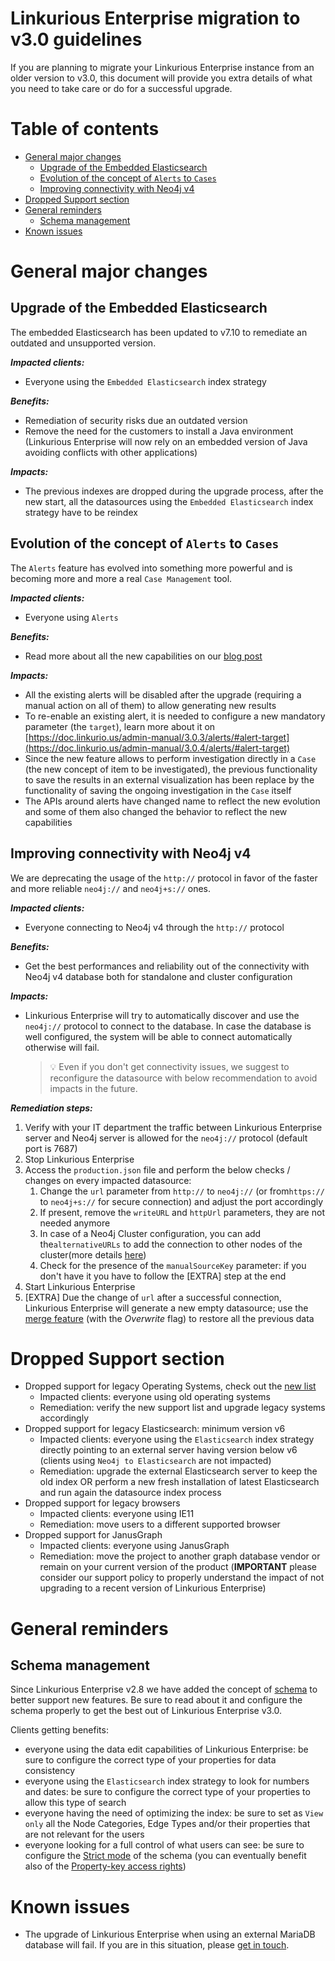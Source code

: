 <!-- omit in toc -->
# Linkurious Enterprise migration to v3.0 guidelines

If you are planning to migrate your Linkurious Enterprise instance from an older version to v3.0,
this document will provide you extra details of what you need to take care or do for a successful upgrade.

<!-- omit in toc -->
# Table of contents
- [General major changes](#general-major-changes)
  - [Upgrade of the Embedded Elasticsearch](#upgrade-of-the-embedded-elasticsearch)
  - [Evolution of the concept of `Alerts` to `Cases`](#evolution-of-the-concept-of-alerts-to-cases)
  - [Improving connectivity with Neo4j v4](#improving-connectivity-with-neo4j-v4)
- [Dropped Support section](#dropped-support-section)
- [General reminders](#general-reminders)
  - [Schema management](#schema-management)
- [Known issues](#known-issues)

# General major changes

## Upgrade of the Embedded Elasticsearch

The embedded Elasticsearch has been updated to v7.10 to remediate an outdated and unsupported version.

***Impacted clients:***

- Everyone using the `Embedded Elasticsearch` index strategy

***Benefits:***

- Remediation of security risks due an outdated version
- Remove the need for the customers to install a Java environment (Linkurious Enterprise will now rely on an embedded version of Java avoiding conflicts with other applications)

***Impacts:***

- The previous indexes are dropped during the upgrade process, after the new start, all the datasources using the `Embedded Elasticsearch` index strategy have to be reindex

## Evolution of the concept of `Alerts` to `Cases`

The `Alerts` feature has evolved into something more powerful and is becoming more and more a real `Case Management` tool.

***Impacted clients:***

- Everyone using `Alerts`

***Benefits:***

- Read more about all the new capabilities on our [blog post](https://linkurio.us/blog/linkurious-enterprise-3-0-beta/)

***Impacts:***

- All the existing alerts will be disabled after the upgrade (requiring a manual action on all of them) to allow generating new results
- To re-enable an existing alert, it is needed to configure a new mandatory parameter (the `target`), learn more about it on [https://doc.linkurio.us/admin-manual/3.0.3/alerts/#alert-target](https://doc.linkurio.us/admin-manual/3.0.4/alerts/#alert-target)
- Since the new feature allows to perform investigation directly in a `Case` (the new concept of item to be investigated), the previous functionality to save the results in an external visualization has been replace by the functionality of saving the ongoing investigation in the `Case` itself
- The APIs around alerts have changed name to reflect the new evolution and some of them also changed the behavior to reflect the new capabilities

## Improving connectivity with Neo4j v4

We are deprecating the usage of the `http://` protocol in favor of the faster and more reliable `neo4j://` and `neo4j+s://` ones.

***Impacted clients:***

- Everyone connecting to Neo4j v4 through the `http://` protocol

***Benefits:***

- Get the best performances and reliability out of the connectivity with Neo4j v4 database both for standalone and cluster configuration

***Impacts:***

- Linkurious Enterprise will try to automatically discover and use the `neo4j://` protocol to connect to the database. In case the database is well configured, the system will be able to connect automatically otherwise will fail.
  
  > 💡 Even if you don't get connectivity issues, we suggest to reconfigure  the datasource with below recommendation to avoid impacts in the future.

***Remediation steps:***

1. Verify with your IT department the traffic between Linkurious Enterprise server and Neo4j server is allowed for the `neo4j://` protocol (default port is 7687)
1. Stop Linkurious Enterprise
1. Access the `production.json` file and perform the below checks / changes on every impacted datasource:
   1. Change the `url` parameter from `http://` to `neo4j://` (or from`https://` to `neo4j+s://` for secure connection) and adjust the port accordingly
   1. If present, remove the `writeURL` and `httpUrl` parameters, they are not needed anymore
   1. In case of a Neo4j Cluster configuration, you can add the`alternativeURLs` to add the connection to other nodes of the cluster(more details [here](https://doc.linkurio.us/admin-manual/3.0.4configure-neo4j/#configuration))
   1. Check for the presence of the `manualSourceKey` parameter: if you don't have it you have to follow the [EXTRA] step at the end
1. Start Linkurious Enterprise
1. [EXTRA] Due the change of `url` after a successful connection, Linkurious Enterprise will generate a new empty datasource; use the [merge feature](https://doc.linkurio.us/admin-manual/3.0.4/merging-data-sources/) (with the *Overwrite* flag) to restore all the previous data

# Dropped Support section

- Dropped support for legacy Operating Systems, check out the [new list](https://doc.linkurio.us/admin-manual/3.0.4/requirements/#operating-system)
    - Impacted clients: everyone using old operating systems
    - Remediation: verify the new support list and upgrade legacy systems accordingly
- Dropped support for legacy Elasticsearch: minimum version v6
    - Impacted clients: everyone using the `Elasticsearch` index strategy directly pointing to an external server having version below v6 (clients using `Neo4j to Elasticsearch` are not impacted)
    - Remediation: upgrade the external Elasticsearch server to keep the old index OR perform a new fresh installation of latest Elasticsearch and run again the datasource index process
- Dropped support for legacy browsers
    - Impacted clients: everyone using IE11
    - Remediation: move users to a different supported browser
- Dropped support for JanusGraph
    - Impacted clients: everyone using JanusGraph
    - Remediation: move the project to another graph database vendor or remain on your current version of the product (**IMPORTANT** please consider our support policy to properly understand the impact of not upgrading to a recent version of Linkurious Enterprise)

# General reminders

## Schema management

Since Linkurious Enterprise v2.8 we have added the concept of [schema](https://doc.linkurio.us/admin-manual/3.0.4/data-schema/) to better support new features. Be sure to read about it and configure the schema properly to get the best out of Linkurious Enterprise v3.0.

Clients getting benefits:

- everyone using the data edit capabilities of Linkurious Enterprise: be sure to configure the correct type of your properties for data consistency
- everyone using the `Elasticsearch` index strategy to look for numbers and dates: be sure to configure the correct type of your properties to allow this type of search
- everyone having the need of optimizing the index: be sure to set as `View only` all the Node Categories, Edge Types and/or their properties that are not relevant for the users
- everyone looking for a full control of what users can see: be sure to configure the [Strict mode](https://doc.linkurio.us/admin-manual/3.0.4/schema-strict/) of the schema (you can eventually benefit also of the [Property-key access rights](https://doc.linkurio.us/admin-manual/3.0.4/property-level-access-rights/))

# Known issues

- The upgrade of Linkurious Enterprise when using an external MariaDB database will fail.
  If you are in this situation, please [get in touch](https://doc.linkurio.us/admin-manual/latest/support/).
